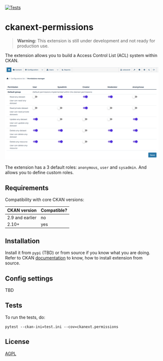 [![Tests](https://github.com/DataShades/ckanext-permissions/actions/workflows/test.yml/badge.svg)](https://github.com/DataShades/ckanext-permissions/actions/workflows/test.yml)

# ckanext-permissions

> **Warning:** This extension is still under development and not ready for production use.

The extension allows you to build a Access Control List (ACL) system within CKAN.

![image.png](doc/image.png)

The extension has a 3 default roles: `anonymous`, `user` and `sysadmin`. And allows you to define custom roles.

## Requirements

Compatibility with core CKAN versions:

| CKAN version    | Compatible?   |
| --------------- | ------------- |
| 2.9 and earlier | no            |
| 2.10+           | yes           |


## Installation

Install it from `pypi` (TBD) or from source if you know what you are doing. Refer to CKAN
[documentation](https://docs.ckan.org/en/latest/extensions/tutorial.html#installing-the-extension) to know, how to install extension from source.


## Config settings

TBD


## Tests

To run the tests, do:

    pytest --ckan-ini=test.ini --cov=ckanext.permissions


## License

[AGPL](https://www.gnu.org/licenses/agpl-3.0.en.html)
